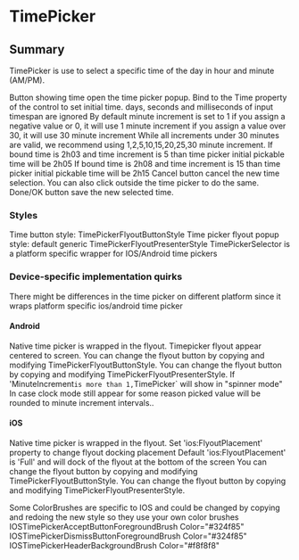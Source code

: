 # TimePicker

## Summary

TimePicker is use to select a specific time of the day in hour and minute (AM/PM).

Button showing time open the time picker popup. 
Bind to the Time property of the control to set initial time.
days, seconds and milliseconds of input timespan are ignored
By default minute increment is set to 1
if you assign a negative value or 0, it will use 1 minute increment
if you assign a value over 30, it will use 30 minute increment
While all increments under 30 minutes are valid, we recommend using 1,2,5,10,15,20,25,30 minute increment.
If bound time is 2h03 and time increment is 5 than time picker initial pickable time will be 2h05 
If bound time is 2h08 and time increment is 15 than time picker initial pickable time will be 2h15 
Cancel button cancel the new time selection. You can also click outside the time picker to do the same.
Done/OK button save the new selected time. 

### Styles
Time button style: TimePickerFlyoutButtonStyle
Time picker flyout popup style: default generic TimePickerFlyoutPresenterStyle
TimePickerSelector is a platform specific wrapper for IOS/Android time pickers

### Device-specific implementation quirks

There might be differences in the time picker on different platform since it wraps platform specific ios/android time picker

#### Android

Native time picker is wrapped in the flyout.
Timepicker flyout appear centered to screen.
You can change the flyout button by copying and modifying TimePickerFlyoutButtonStyle.
You can change the flyout button by copying and modifying TimePickerFlyoutPresenterStyle.
If 'MinuteIncrement` is more than 1, `TimePicker` will show in "spinner mode"
In case clock mode still appear for some reason picked value will be rounded to minute increment intervals..

#### iOS
Native time picker is wrapped in the flyout.
Set 'ios:FlyoutPlacement' property to change flyout docking placement
Default 'ios:FlyoutPlacement' is 'Full' and will dock of the flyout at the bottom of the screen
You can change the flyout button by copying and modifying TimePickerFlyoutButtonStyle.
You can change the flyout button by copying and modifying TimePickerFlyoutPresenterStyle.

Some ColorBrushes are specific to IOS and could be changed by copying and redoing the new style so they use your own color brushes  
 IOSTimePickerAcceptButtonForegroundBrush  Color="#324f85"
 IOSTimePickerDismissButtonForegroundBrush  Color="#324f85"
 IOSTimePickerHeaderBackgroundBrush  Color="#f8f8f8" 

